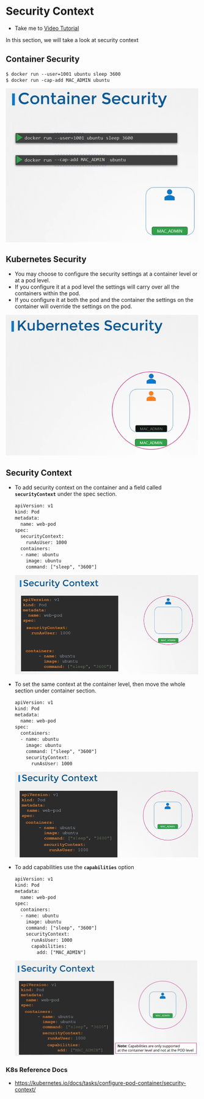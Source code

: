 # Security Context
  - Take me to [Video Tutorial]()
  
In this section, we will take a look at security context

## Container Security
 ```
 $ docker run --user=1001 ubuntu sleep 3600
 $ docker run -cap-add MAC_ADMIN ubuntu
 ```
 
 ![csec](../../images/csec.PNG)
 
## Kubernetes Security
- You may choose to configure the security settings at a container level or at a pod level.
- If you configure it at a pod level the settings will carry over all the containers within the pod.
- If you configure it at both the pod and the container the settings on the container will override the settings on the pod.

 ![ksec](../../images/ksec.PNG)

## Security Context
- To add security context on the container and a field called **`securityContext`** under the spec section.
  ```
  apiVersion: v1
  kind: Pod
  metadata:
    name: web-pod
  spec:
    securityContext:
      runAsUser: 1000
    containers:
    - name: ubuntu
      image: ubuntu
      command: ["sleep", "3600"]
  ```
  ![sxc1](../../images/sxc1.PNG)
  
- To set the same context at the container level, then move the whole section under container section.
  
  ```
  apiVersion: v1
  kind: Pod
  metadata:
    name: web-pod
  spec:
    containers:
    - name: ubuntu
      image: ubuntu
      command: ["sleep", "3600"]
      securityContext:
        runAsUser: 1000
  ```
  ![sxc2](../../images/sxc2.PNG)
  
- To add capabilities use the **`capabilities`** option
  ```
  apiVersion: v1
  kind: Pod
  metadata:
    name: web-pod
  spec:
    containers:
    - name: ubuntu
      image: ubuntu
      command: ["sleep", "3600"]
      securityContext:
        runAsUser: 1000
        capabilities: 
          add: ["MAC_ADMIN"]
  ```
  ![cap](../../images/cap.PNG)
  
  
### K8s Reference Docs
- https://kubernetes.io/docs/tasks/configure-pod-container/security-context/
